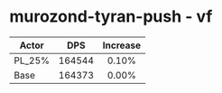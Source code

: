 # murozond-tyran-push - vf
| Actor | DPS | Increase |
|---|:---:|:---:|
|PL_25%|164544|0.10%|
|Base|164373|0.00%|
